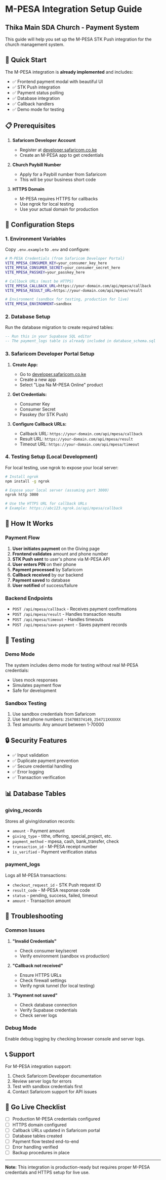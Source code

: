 # M-PESA Integration Setup Guide
## Thika Main SDA Church - Payment System

This guide will help you set up the M-PESA STK Push integration for the church management system.

## 🚀 Quick Start

The M-PESA integration is **already implemented** and includes:
- ✅ Frontend payment modal with beautiful UI
- ✅ STK Push integration
- ✅ Payment status polling
- ✅ Database integration
- ✅ Callback handlers
- ✅ Demo mode for testing

## 📋 Prerequisites

1. **Safaricom Developer Account**
   - Register at [developer.safaricom.co.ke](https://developer.safaricom.co.ke/)
   - Create an M-PESA app to get credentials

2. **Church Paybill Number**
   - Apply for a Paybill number from Safaricom
   - This will be your business short code

3. **HTTPS Domain**
   - M-PESA requires HTTPS for callbacks
   - Use ngrok for local testing
   - Use your actual domain for production

## 🔧 Configuration Steps

### 1. Environment Variables

Copy `.env.example` to `.env` and configure:

```bash
# M-PESA Credentials (from Safaricom Developer Portal)
VITE_MPESA_CONSUMER_KEY=your_consumer_key_here
VITE_MPESA_CONSUMER_SECRET=your_consumer_secret_here
VITE_MPESA_PASSKEY=your_passkey_here

# Callback URLs (must be HTTPS)
VITE_MPESA_CALLBACK_URL=https://your-domain.com/api/mpesa/callback
VITE_MPESA_RESULT_URL=https://your-domain.com/api/mpesa/result

# Environment (sandbox for testing, production for live)
VITE_MPESA_ENVIRONMENT=sandbox
```

### 2. Database Setup

Run the database migration to create required tables:

```sql
-- Run this in your Supabase SQL editor
-- The payment_logs table is already included in database_schema.sql
```

### 3. Safaricom Developer Portal Setup

1. **Create App:**
   - Go to [developer.safaricom.co.ke](https://developer.safaricom.co.ke/)
   - Create a new app
   - Select "Lipa Na M-PESA Online" product

2. **Get Credentials:**
   - Consumer Key
   - Consumer Secret
   - Passkey (for STK Push)

3. **Configure Callback URLs:**
   - Callback URL: `https://your-domain.com/api/mpesa/callback`
   - Result URL: `https://your-domain.com/api/mpesa/result`
   - Timeout URL: `https://your-domain.com/api/mpesa/timeout`

### 4. Testing Setup (Local Development)

For local testing, use ngrok to expose your local server:

```bash
# Install ngrok
npm install -g ngrok

# Expose your local server (assuming port 3000)
ngrok http 3000

# Use the HTTPS URL for callback URLs
# Example: https://abc123.ngrok.io/api/mpesa/callback
```

## 🎯 How It Works

### Payment Flow

1. **User initiates payment** on the Giving page
2. **Frontend validates** amount and phone number
3. **STK Push sent** to user's phone via M-PESA API
4. **User enters PIN** on their phone
5. **Payment processed** by Safaricom
6. **Callback received** by our backend
7. **Payment saved** to database
8. **User notified** of success/failure

### Backend Endpoints

- `POST /api/mpesa/callback` - Receives payment confirmations
- `POST /api/mpesa/result` - Handles transaction results
- `POST /api/mpesa/timeout` - Handles timeouts
- `POST /api/mpesa/save-payment` - Saves payment records

## 🧪 Testing

### Demo Mode
The system includes demo mode for testing without real M-PESA credentials:
- Uses mock responses
- Simulates payment flow
- Safe for development

### Sandbox Testing
1. Use sandbox credentials from Safaricom
2. Use test phone numbers: `254708374149`, `254711XXXXXX`
3. Test amounts: Any amount between 1-70000

## 🔒 Security Features

- ✅ Input validation
- ✅ Duplicate payment prevention
- ✅ Secure credential handling
- ✅ Error logging
- ✅ Transaction verification

## 📊 Database Tables

### giving_records
Stores all giving/donation records:
- `amount` - Payment amount
- `giving_type` - tithe, offering, special_project, etc.
- `payment_method` - mpesa, cash, bank_transfer, check
- `transaction_id` - M-PESA receipt number
- `is_verified` - Payment verification status

### payment_logs
Logs all M-PESA transactions:
- `checkout_request_id` - STK Push request ID
- `result_code` - M-PESA response code
- `status` - pending, success, failed, timeout
- `amount` - Transaction amount

## 🚨 Troubleshooting

### Common Issues

1. **"Invalid Credentials"**
   - Check consumer key/secret
   - Verify environment (sandbox vs production)

2. **"Callback not received"**
   - Ensure HTTPS URLs
   - Check firewall settings
   - Verify ngrok tunnel (for local testing)

3. **"Payment not saved"**
   - Check database connection
   - Verify Supabase credentials
   - Check server logs

### Debug Mode
Enable debug logging by checking browser console and server logs.

## 📞 Support

For M-PESA integration support:
1. Check Safaricom Developer documentation
2. Review server logs for errors
3. Test with sandbox credentials first
4. Contact Safaricom support for API issues

## 🎉 Go Live Checklist

- [ ] Production M-PESA credentials configured
- [ ] HTTPS domain configured
- [ ] Callback URLs updated in Safaricom portal
- [ ] Database tables created
- [ ] Payment flow tested end-to-end
- [ ] Error handling verified
- [ ] Backup procedures in place

---

**Note:** This integration is production-ready but requires proper M-PESA credentials and HTTPS setup for live use.
